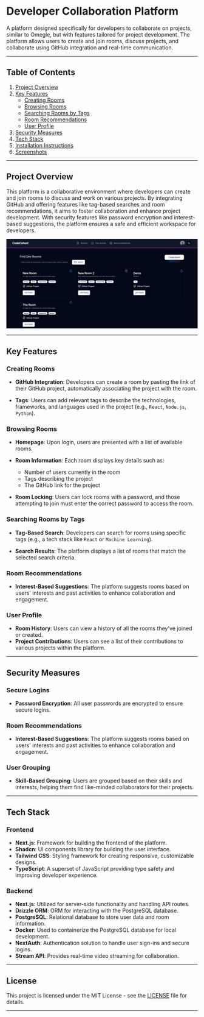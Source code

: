 # Developer Collaboration Platform

A platform designed specifically for developers to collaborate on projects, similar to Omegle, but with features tailored for project development. The platform allows users to create and join rooms, discuss projects, and collaborate using GitHub integration and real-time communication.

---

## Table of Contents

1. [Project Overview](#project-overview)
2. [Key Features](#key-features)
   - [Creating Rooms](#creating-rooms)
   - [Browsing Rooms](#browsing-rooms)
   - [Searching Rooms by Tags](#searching-rooms-by-tags)
   - [Room Recommendations](#room-recommendations)
   - [User Profile](#user-profile)
3. [Security Measures](#security-measures)
4. [Tech Stack](#tech-stack)
5. [Installation Instructions](#installation-instructions)
6. [Screenshots](#screenshots)

---

## Project Overview

This platform is a collaborative environment where developers can create and join rooms to discuss and work on various projects. By integrating GitHub and offering features like tag-based searches and room recommendations, it aims to foster collaboration and enhance project development. With security features like password encryption and interest-based suggestions, the platform ensures a safe and efficient workspace for developers.

![Browsing Rooms](screenshots/browse-room.png)


---

## Key Features

### Creating Rooms

- **GitHub Integration**: Developers can create a room by pasting the link of their GitHub project, automatically associating the project with the room.
  
- **Tags**: Users can add relevant tags to describe the technologies, frameworks, and languages used in the project (e.g., `React`, `Node.js`, `Python`).

### Browsing Rooms

- **Homepage**: Upon login, users are presented with a list of available rooms.
  
- **Room Information**: Each room displays key details such as:
  - Number of users currently in the room
  - Tags describing the project
  - The GitHub link for the project
  
- **Room Locking**: Users can lock rooms with a password, and those attempting to join must enter the correct password to access the room.

### Searching Rooms by Tags

- **Tag-Based Search**: Developers can search for rooms using specific tags (e.g., a tech stack like `React` or `Machine Learning`).
  
- **Search Results**: The platform displays a list of rooms that match the selected search criteria.

### Room Recommendations

- **Interest-Based Suggestions**: The platform suggests rooms based on users' interests and past activities to enhance collaboration and engagement.

### User Profile

- **Room History**: Users can view a history of all the rooms they've joined or created.
- **Project Contributions**: Users can see a list of their contributions to various projects within the platform.

---

## Security Measures

### Secure Logins

- **Password Encryption**: All user passwords are encrypted to ensure secure logins.

### Room Recommendations

- **Interest-Based Suggestions**: The platform suggests rooms based on users' interests and past activities to enhance collaboration and engagement.

### User Grouping

- **Skill-Based Grouping**: Users are grouped based on their skills and interests, helping them find like-minded collaborators for their projects.

---

## Tech Stack

### Frontend

- **Next.js**: Framework for building the frontend of the platform.
- **Shadcn**: UI components library for building the user interface.
- **Tailwind CSS**: Styling framework for creating responsive, customizable designs.
- **TypeScript**: A superset of JavaScript providing type safety and improving developer experience.

### Backend

- **Next.js**: Utilized for server-side functionality and handling API routes.
- **Drizzle ORM**: ORM for interacting with the PostgreSQL database.
- **PostgreSQL**: Relational database to store user data and room information.
- **Docker**: Used to containerize the PostgreSQL database for local development.
- **NextAuth**: Authentication solution to handle user sign-ins and secure logins.
- **Stream API**: Provides real-time video streaming for collaboration.

---

## License

This project is licensed under the MIT License - see the [LICENSE](LICENSE) file for details.

---
